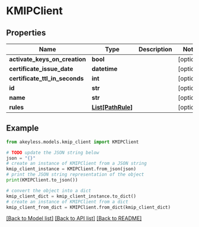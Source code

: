 # KMIPClient


## Properties

Name | Type | Description | Notes
------------ | ------------- | ------------- | -------------
**activate_keys_on_creation** | **bool** |  | [optional] 
**certificate_issue_date** | **datetime** |  | [optional] 
**certificate_ttl_in_seconds** | **int** |  | [optional] 
**id** | **str** |  | [optional] 
**name** | **str** |  | [optional] 
**rules** | [**List[PathRule]**](PathRule.md) |  | [optional] 

## Example

```python
from akeyless.models.kmip_client import KMIPClient

# TODO update the JSON string below
json = "{}"
# create an instance of KMIPClient from a JSON string
kmip_client_instance = KMIPClient.from_json(json)
# print the JSON string representation of the object
print(KMIPClient.to_json())

# convert the object into a dict
kmip_client_dict = kmip_client_instance.to_dict()
# create an instance of KMIPClient from a dict
kmip_client_from_dict = KMIPClient.from_dict(kmip_client_dict)
```
[[Back to Model list]](../README.md#documentation-for-models) [[Back to API list]](../README.md#documentation-for-api-endpoints) [[Back to README]](../README.md)


